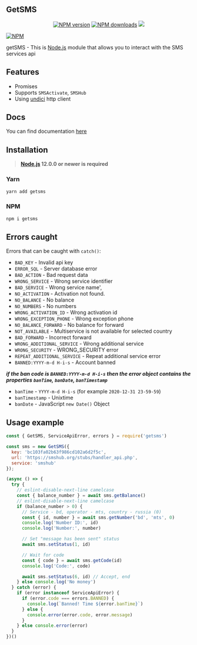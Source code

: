 ## GetSMS
<p align="center">
<a href="https://www.npmjs.com/package/getsms"><img src="https://img.shields.io/npm/v/getsms.svg?style=flat-square" alt="NPM version"></a>
<a href="https://www.npmjs.com/package/getsms"><img src="https://img.shields.io/npm/dt/getsms.svg?style=flat-square" alt="NPM downloads"></a>
<a href="https://www.codacy.com/gh/Viiprogrammer/getSMS/dashboard?utm_source=github.com&amp;utm_medium=referral&amp;utm_content=Viiprogrammer/getSMS&amp;utm_campaign=Badge_Grade"><img src="https://app.codacy.com/project/badge/Grade/beb8f62dd6db47fb8f2dab52afc0e907"/></a>
</p>

[![NPM](https://nodei.co/npm/getsms.png?downloads=true&stars=true)](https://nodei.co/npm/getsms/)

getSMS - This is [Node.js](https://nodejs.org) module that allows you to interact with the SMS services api

## Features
-   Promises
-   Supports `SMSActivate`, `SMSHub`
-   Using [undici](https://github.com/nodejs/undici) http client

## Docs

You can find documentation [here](https://viiprogrammer.github.io/getSMS/)

## Installation
> **[Node.js](https://nodejs.org/) 12.0.0 or newer is required**  

### Yarn
```bash
yarn add getsms
```

### NPM
```bash
npm i getsms
```
## Errors caught

Errors that can be caught with `catch()`:
-   `BAD_KEY` -  Invalid api key
-   `ERROR_SQL` - Server database error
-   `BAD_ACTION` - Bad request data
-   `WRONG_SERVICE` - Wrong service identifier
-   `BAD_SERVICE` - Wrong service name',
-   `NO_ACTIVATION` - Activation not found.
-   `NO_BALANCE` - No balance
-   `NO_NUMBERS` - No numbers
-   `WRONG_ACTIVATION_ID` - Wrong activation id
-   `WRONG_EXCEPTION_PHONE` - Wrong exception phone
-   `NO_BALANCE_FORWARD` - No balance for forward
-   `NOT_AVAILABLE` - Multiservice is not available for selected country
-   `BAD_FORWARD` - Incorrect forward
-   `WRONG_ADDITIONAL_SERVICE` - Wrong additional service
-   `WRONG_SECURITY` - WRONG_SECURITY error
-   `REPEAT_ADDITIONAL_SERVICE` - Repeat additional service error
-   `BANNED:YYYY-m-d H-i-s` - Account banned

***if the ban code is `BANNED:YYYY-m-d H-i-s` then the error object contains the properties `banTime`, `banDate`, `banTimestamp`***
-   `banTime` - `YYYY-m-d H-i-s` (for example `2020-12-31 23-59-59`)
-   `banTimestamp` - Unixtime
-   `banDate` - JavaScript `new Date()` Object
## Usage example

```javascript
const { GetSMS, ServiceApiError, errors } = require('getsms')

const sms = new GetSMS({
  key: 'bc103fa02b63f986cd102a6d2f5c',
  url: 'https://smshub.org/stubs/handler_api.php',
  service: 'smshub'
});

(async () => {
  try {
    // eslint-disable-next-line camelcase
    const { balance_number } = await sms.getBalance()
    // eslint-disable-next-line camelcase
    if (balance_number > 0) {
      // Service - bd, operator - mts, country - russia (0)
      const { id, number } = await sms.getNumber('bd', 'mts', 0)
      console.log('Number ID:', id)
      console.log('Number:', number)

      // Set "message has been sent" status
      await sms.setStatus(1, id)

      // Wait for code
      const { code } = await sms.getCode(id)
      console.log('Code:', code)

      await sms.setStatus(6, id) // Accept, end
    } else console.log('No money')
  } catch (error) {
    if (error instanceof ServiceApiError) {
      if (error.code === errors.BANNED) {
        console.log(`Banned! Time ${error.banTime}`)
      } else {
        console.error(error.code, error.message)
      }
    } else console.error(error)
  }
})()
```
